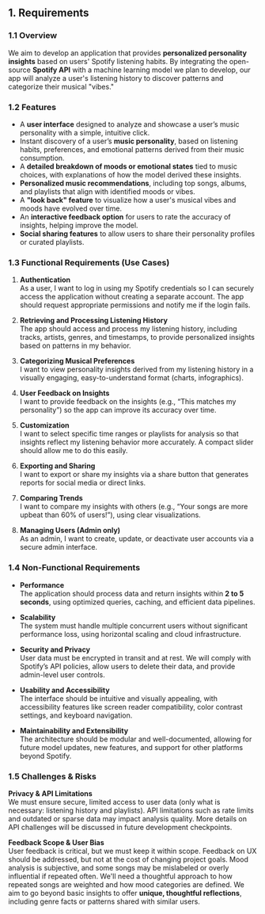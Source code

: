 ## 1. Requirements

### 1.1 Overview

We aim to develop an application that provides **personalized personality insights** based on users' Spotify listening habits. By integrating the open-source **Spotify API** with a machine learning model we plan to develop, our app will analyze a user's listening history to discover patterns and categorize their musical "vibes."

### 1.2 Features

- A **user interface** designed to analyze and showcase a user’s music personality with a simple, intuitive click.
- Instant discovery of a user’s **music personality**, based on listening habits, preferences, and emotional patterns derived from their music consumption.
- A **detailed breakdown of moods or emotional states** tied to music choices, with explanations of how the model derived these insights.
- **Personalized music recommendations**, including top songs, albums, and playlists that align with identified moods or vibes.
- A **"look back" feature** to visualize how a user's musical vibes and moods have evolved over time.
- An **interactive feedback option** for users to rate the accuracy of insights, helping improve the model.
- **Social sharing features** to allow users to share their personality profiles or curated playlists.

### 1.3 Functional Requirements (Use Cases)

1. **Authentication**  
   As a user, I want to log in using my Spotify credentials so I can securely access the application without creating a separate account. The app should request appropriate permissions and notify me if the login fails.

2. **Retrieving and Processing Listening History**  
   The app should access and process my listening history, including tracks, artists, genres, and timestamps, to provide personalized insights based on patterns in my behavior.

3. **Categorizing Musical Preferences**  
   I want to view personality insights derived from my listening history in a visually engaging, easy-to-understand format (charts, infographics).

4. **User Feedback on Insights**  
   I want to provide feedback on the insights (e.g., “This matches my personality”) so the app can improve its accuracy over time.

5. **Customization**  
   I want to select specific time ranges or playlists for analysis so that insights reflect my listening behavior more accurately. A compact slider should allow me to do this easily.

6. **Exporting and Sharing**  
   I want to export or share my insights via a share button that generates reports for social media or direct links.

7. **Comparing Trends**  
   I want to compare my insights with others (e.g., “Your songs are more upbeat than 60% of users!”), using clear visualizations.

8. **Managing Users (Admin only)**  
   As an admin, I want to create, update, or deactivate user accounts via a secure admin interface.

### 1.4 Non-Functional Requirements

- **Performance**  
  The application should process data and return insights within **2 to 5 seconds**, using optimized queries, caching, and efficient data pipelines.

- **Scalability**  
  The system must handle multiple concurrent users without significant performance loss, using horizontal scaling and cloud infrastructure.

- **Security and Privacy**  
  User data must be encrypted in transit and at rest. We will comply with Spotify’s API policies, allow users to delete their data, and provide admin-level user controls.

- **Usability and Accessibility**  
  The interface should be intuitive and visually appealing, with accessibility features like screen reader compatibility, color contrast settings, and keyboard navigation.

- **Maintainability and Extensibility**  
  The architecture should be modular and well-documented, allowing for future model updates, new features, and support for other platforms beyond Spotify.

### 1.5 Challenges & Risks

**Privacy & API Limitations**  
We must ensure secure, limited access to user data (only what is necessary: listening history and playlists). API limitations such as rate limits and outdated or sparse data may impact analysis quality. More details on API challenges will be discussed in future development checkpoints.

**Feedback Scope & User Bias**  
User feedback is critical, but we must keep it within scope. Feedback on UX should be addressed, but not at the cost of changing project goals. Mood analysis is subjective, and some songs may be mislabeled or overly influential if repeated often. We'll need a thoughtful approach to how repeated songs are weighted and how mood categories are defined. We aim to go beyond basic insights to offer **unique, thoughtful reflections**, including genre facts or patterns shared with similar users.
